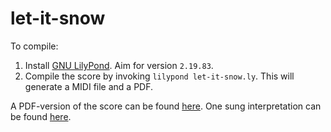 # let-it-snow

To compile:

1. Install [GNU LilyPond](http://www.lilypond.org). Aim for version `2.19.83`.
1. Compile the score by invoking `lilypond let-it-snow.ly`. This will generate a MIDI file and a PDF.

A PDF-version of the score can be found [here](https://github.com/Meeshkan/let-it-snow/releases/download/v0.0.0/let-it-snow.pdf). One sung  interpretation can be found [here](https://www.youtube.com/watch?v=Dnh-YGmpMuk).

